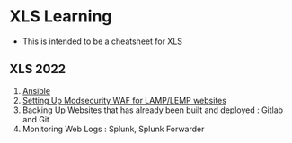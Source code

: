 # XLS Learning
* This is intended to be a cheatsheet for XLS 

## XLS 2022
1. [Ansible](https://github.com/irboi746/XLS_Learning/blob/main/Ansible)
2. [Setting Up Modsecurity WAF for LAMP/LEMP websites](https://github.com/irboi746/XLS_Learning/tree/main/ModSec_WAF)
3. Backing Up Websites that has already been built and deployed : Gitlab and Git
4. Monitoring Web Logs : Splunk, Splunk Forwarder
